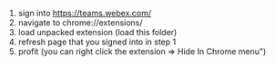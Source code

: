 1. sign into https://teams.webex.com/
2. navigate to chrome://extensions/
3. load unpacked extension (load this folder)
4. refresh page that you signed into in step 1
5. profit (you can right click the extension => Hide In Chrome menu")
